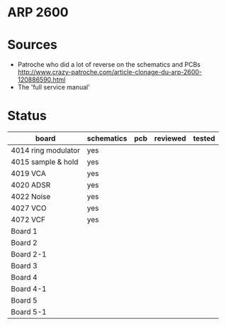 # ARP 2600
 
# Sources
- Patroche who did a lot of reverse on the schematics and PCBs http://www.crazy-patroche.com/article-clonage-du-arp-2600-120886590.html
- The 'full service manual'

# Status

|        board        | schematics | pcb | reviewed | tested |
| ------------------- | ---------- | --- | -------- | ------ |
| 4014 ring modulator | yes        |     |          |        |
| 4015 sample & hold  | yes |     |          |        |
| 4019 VCA            | yes |     |          |        |
| 4020 ADSR           | yes        |     |          |        |
| 4022 Noise          | yes |     |          |        |
| 4027 VCO            | yes        |     |          |        |
| 4072 VCF            | yes        |     |          |        |
| Board 1             |            |     |          |        |
| Board 2             |            |     |          |        |
| Board 2-1           |            |     |          |        |
| Board 3             |            |     |          |        |
| Board 4             |            |     |          |        |
| Board 4-1           |            |     |          |        |
| Board 5             |            |     |          |        |
| Board 5-1           |            |     |          |        |